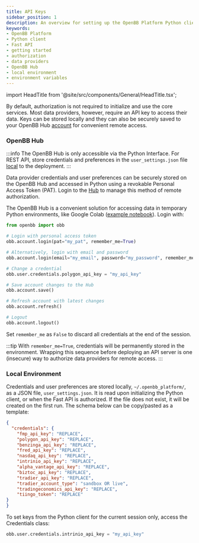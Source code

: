 ```yaml
---
title: API Keys
sidebar_position: 1
description: An overview for setting up the OpenBB Platform Python client and Fast API with data provider API keys.
keywords:
- OpenBB Platform
- Python client
- Fast API
- getting started
- authorization
- data providers
- OpenBB Hub
- local environment
- environment variables
---
```


import HeadTitle from '@site/src/components/General/HeadTitle.tsx';

<HeadTitle title="API Keys - Usage | OpenBB Platform Docs" />

By default, authorization is not required to initialize and use the core services. Most data providers, however, require an API key to access their data. Keys can be stored locally and they can also be securely saved to your OpenBB Hub [account](https://my.openbb.co) for convenient remote access.

### OpenBB Hub

:::info
The OpenBB Hub is only accessible via the Python Interface. For REST API, store credentials and preferences in the `user_settings.json` file [local](api_keys#local-environment) to the deployment.
:::


Data provider credentials and user preferences can be securely stored on the OpenBB Hub and accessed in Python using a revokable Personal Access Token (PAT). Login to the [Hub](https://my.openbb.co/) to manage this method of remote authorization.

The OpenBB Hub is a convenient solution for accessing data in temporary Python environments, like Google Colab ([example notebook](https://github.com/OpenBB-finance/OpenBBTerminal/blob/develop/examples/googleColab.ipynb)). Login with:

```python
from openbb import obb

# Login with personal access token
obb.account.login(pat="my_pat", remember_me=True)

# Alternatively, login with email and password
obb.account.login(email="my_email", password="my_password", remember_me=True)

# Change a credential
obb.user.credentials.polygon_api_key = "my_api_key"

# Save account changes to the Hub
obb.account.save()

# Refresh account with latest changes
obb.account.refresh()

# Logout
obb.account.logout()
```

Set `remember_me` as `False` to discard all credentials at the end of the session.


:::tip
With `remember_me=True`, credentials will be permanently stored in the environment.
Wrapping this sequence before deploying an API server is one (insecure) way to authorize data providers for remote access.
:::

### Local Environment

Credentials and user preferences are stored locally, `~/.openbb_platform/`, as a JSON file, `user_settings.json`. It is read upon initializing the Python client, or when the Fast API is authorized. If the file does not exist, it will be created on the first run. The schema below can be copy/pasted as a template:

```json
{
  "credentials": {
    "fmp_api_key": "REPLACE",
    "polygon_api_key": "REPLACE",
    "benzinga_api_key": "REPLACE",
    "fred_api_key": "REPLACE",
    "nasdaq_api_key": "REPLACE",
    "intrinio_api_key": "REPLACE",
    "alpha_vantage_api_key": "REPLACE",
    "biztoc_api_key": "REPLACE",
    "tradier_api_key": "REPLACE",
    "tradier_account_type": "sandbox OR live",
    "tradingeconomics_api_key": "REPLACE",
    "tiingo_token": "REPLACE"
}
}
```

To set keys from the Python client for the current session only, access the Credentials class:

```python
obb.user.credentials.intrinio_api_key = "my_api_key"
```
